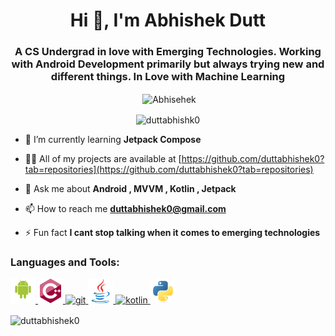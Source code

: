 <h1 align="center">Hi 👋, I'm Abhishek Dutt</h1>
<h3 align="center">A CS Undergrad in love with Emerging Technologies. Working with Android Development primarily but always trying new and different things. In Love with Machine Learning</h3>


<p align="center">&nbsp;<img align="center" src="https://github-readme-stats.vercel.app/api?username=duttabhishek0&show_icons=true&locale=en" alt="Abhisehek" /></p>
<p align="center"><img align="center" src="https://github-readme-stats.vercel.app/api/top-langs?username=duttabhishek0&show_icons=true&locale=en&layout=compact" alt="duttabhishk0" /></p>


- 🌱 I’m currently learning **Jetpack Compose**

- 👨‍💻 All of my projects are available at [https://github.com/duttabhishek0?tab=repositories](https://github.com/duttabhishek0?tab=repositories)

- 💬 Ask me about **Android , MVVM , Kotlin , Jetpack**

- 📫 How to reach me **duttabhishek0@gmail.com**

- ⚡ Fun fact **I cant stop talking when it comes to emerging technologies**

<h3 align="left">Languages and Tools:</h3>
<p align="left"> <a href="https://developer.android.com" target="_blank"> <img src="https://raw.githubusercontent.com/devicons/devicon/master/icons/android/android-original-wordmark.svg" alt="android" width="40" height="40"/> </a> <a href="https://www.w3schools.com/cpp/" target="_blank"> <img src="https://raw.githubusercontent.com/devicons/devicon/master/icons/cplusplus/cplusplus-original.svg" alt="cplusplus" width="40" height="40"/> </a>  <a href="https://git-scm.com/" target="_blank"> <img src="https://www.vectorlogo.zone/logos/git-scm/git-scm-icon.svg" alt="git" width="40" height="40"/> </a> <a href="https://www.java.com" target="_blank"> <img src="https://raw.githubusercontent.com/devicons/devicon/master/icons/java/java-original.svg" alt="java" width="40" height="40"/> </a> <a href="https://kotlinlang.org" target="_blank"> <img src="https://www.vectorlogo.zone/logos/kotlinlang/kotlinlang-icon.svg" alt="kotlin" width="40" height="40"/> </a>  <a href="https://www.python.org" target="_blank"> <img src="https://raw.githubusercontent.com/devicons/devicon/master/icons/python/python-original.svg" alt="python" width="40" height="40"/> </a> </p>


<p><img align="center" src="https://github-readme-streak-stats.herokuapp.com/?user=duttabhishek0&" alt="duttabhishek0" /></p>
